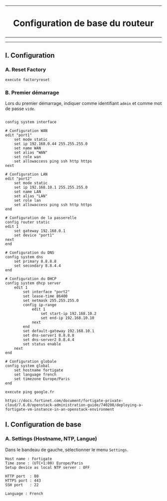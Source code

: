 -----------------------------------------------------------------------------------------------------------------------
# <p align='center'> Configuration de base du routeur </p>
-----------------------------------------------------------------------------------------------------------------------

---------------------------------------------------------------------------------------------------------------------------------------
## I. Configuration
### A. Reset Factory
```bash
execute factoryreset
```

### B. Premier démarrage
Lors du premier démarrage, indiquer comme identifiant `admin` et comme mot de passe `vide`.

```

config system interface

# Configuration WAN
edit "port1"
    set mode static
    set ip 192.168.0.44 255.255.255.0
    set name WAN
    set alias "WAN"
    set role wan
    set allowaccess ping ssh http https
next

# Configuration LAN
edit "port2"
    set mode static
    set ip 192.168.10.1 255.255.255.0
    set name LAN
    set alias "LAN"
    set role lan
    set allowaccess ping ssh http https
end

# Configuration de la passerelle
config router static
edit 1
    set gateway 192.168.0.1
    set device "port1"
next
end

# Configuration du DNS
config system dns
    set primary 8.8.8.8
    set secondary 8.8.4.4
end

# Configuration du DHCP
config system dhcp server
    edit 1
        set interface "port2"
        set lease-time 86400
        set netmask 255.255.255.0
        config ip-range
            edit 1
                set start-ip 192.168.10.2
                set end-ip 192.168.10.10
            next
        end
        set default-gateway 192.168.10.1
        set dns-server1 8.8.8.8
        set dns-server2 8.8.4.4
        set status enable
    next
end

# Configuration globale
config system global
    set hostname fortigate
    set language french
    set timezone Europe/Paris
end

execute ping google.fr
```




```
https://docs.fortinet.com/document/fortigate-private-cloud/7.6.0/openstack-administration-guide/740208/deploying-a-fortigate-vm-instance-in-an-openstack-environment
```





## I. Configuration de base
### A. Settings (Hostname, NTP, Langue)
Dans le bandeau de gauche, sélectionner le menu `Settings`.

```
Host name : Fortigate
Time zone : (UTC+1:00) Europe/Paris
Setup device as local NTP server : OFF

HTTP port  : 80
HTTPS port : 443
SSH port   : 22

Language : French
```

<br />

